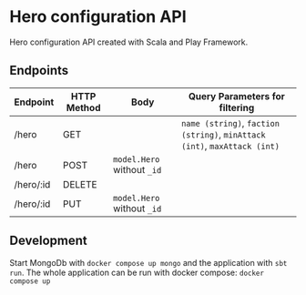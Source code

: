 # Hero configuration API

Hero configuration API created with Scala and Play Framework.

## Endpoints 

| Endpoint  | HTTP Method | Body                           | Query Parameters for filtering                                           |
|-----------|-------------|--------------------------------|--------------------------------------------------------------------------|
| /hero     | GET         |                                | `name (string)`, `faction (string)`, `minAttack (int)`, `maxAttack (int)`|
| /hero     | POST        | `model.Hero` without `_id`     |                                                                          |
| /hero/:id | DELETE      |                                |                                                                          |
| /hero/:id | PUT         | `model.Hero` without `_id`     |                                                                          |


## Development

Start MongoDb with `docker compose up mongo` and the application with `sbt run`. The whole application can be run with docker compose: `docker compose up`

